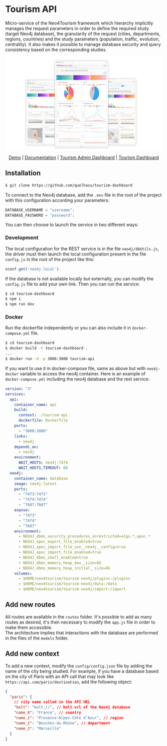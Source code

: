 # Tourism API

Micro-service of the Neo4Tourism framework which hierarchy implicitly manages the request parameters in order to define the required study (target Neo4j database), the granularity of the request (cities, departments, regions, countries) and the study parameters (population, traffic, evolution, centrality). It also makes it possible to manage database security and query consistency based on the corresponding studies.

<p align="center">
<img src="static/img/dashboard-panels.png" align="center" height=300>
</p>

<p align="center">
  <a href="https://bm.dvrc.fr/">Demo</a> | 
  <a href="https://quelhasu.github.io/tourism-api/">Documentation</a> | 
  <a href="https://github.com/quelhasu/tourism-admin">Tourism Admin Dashboard</a> |
  <a href="https://github.com/quelhasu/tourism-dashboard">Tourism Dashboard</a>
</p>

## Installation

```bash
$ git clone https://github.com/quelhasu/tourism-dashboard
```

To connect to the Neo4j database, add the `.env` file in the root of the project with this configuration according your parameters:

```js
DATABASE_USERNAME = "username";
DATABASE_PASSWORD = "password";
```

You can then choose to launch the service in two different ways:

### Development

The local configuration for the REST service is in the file `neo4j/dbUtils.js`, the driver must then launch the local configuration present in the file `config.js` in the root of the project like this:

```js
nconf.get('neo4j-local').
```

If the database is not available locally but externally, you can modify the `config.js` file to add your own link. Then you can run the service:

```bash
$ cd tourism-dashboard
$ npm i
$ npm run dev
```

### Docker

Run the dockerfile independently or you can also include it in `docker-compose.yml` file.

```bash
$ cd tourism-dashboard
$ docker build -t tourism-dashboard .
...
$ docker run -d -p 3000:3000 tourism-api
```

If you want to use it in docker-compose file, same as above but with `neo4j-docker` variable to access the neo4j container. Here is an example of `docker-compose.yml` including the neo4j database and the rest service:

```yml
version: "3"
services:
  api:
    container_name: api
    build:
      context: ./tourism-api
      dockerfile: Dockerfile
    ports:
      - "3000:3000"
    links:
      - neo4j
    depends_on:
      - neo4j
    environment:
      WAIT_HOSTS: neo4j:7474
      WAIT_HOSTS_TIMEOUT: 60
  neo4j:
    container_name: database
    image: neo4j:latest
    ports:
      - "7473:7473"
      - "7474:7474"
      - "7687:7687"
    expose:
      - "7473"
      - "7474"
      - "7687"
    environment:
      - NEO4J_dbms_security_procedures_unrestricted=algo.*,apoc.*
      - NEO4J_apoc_export_file_enabled=true
      - NEO4J_apoc_import_file_use__neo4j__config=true
      - NEO4J_apoc_import_file_enabled=true
      - NEO4J_dbms_shell_enabled=true
      - NEO4J_dbms_memory_heap_max__size=8G
      - NEO4J_dbms_memory_heap_initial__size=8G
    volumes:
      - $HOME/neo4tourism/tourism-neo4j/plugins:/plugins
      - $HOME/neo4tourism/tourism-neo4j/data:/data
      - $HOME/neo4tourism/tourism-neo4j/import:/import
```

## Add new routes

All routes are available in the `routes` folder. It's possible to add as many routes as desired, it's then necessary to modify the `app.js` file in order to make them accessible.  
The architecture implies that interactions with the database are performed in the files of the `models` folder.

## Add new context

To add a new context, modify the `config/config.json` file by adding the name of the city being studied. For example, if you have a database based on the city of _Paris_ with an API call that may look like `https://api.com/paris/destination`, add the following object:

```json
{
  "paris": {
    // city name called in the API URL
    "bolt": "bolt://", // bolt url of the Neo4j database
    "name_0": "France", // country
    "name_1": "Provence-Alpes-Côte d’Azur", // region
    "name_2": "Bouches-du-Rhône", // department
    "name_3": "Marseille"
  }
}
```
